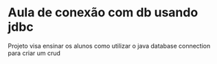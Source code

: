 <h1>Aula de conexão com db usando jdbc</h1>

Projeto visa ensinar os alunos como utilizar o java database connection para criar um crud

